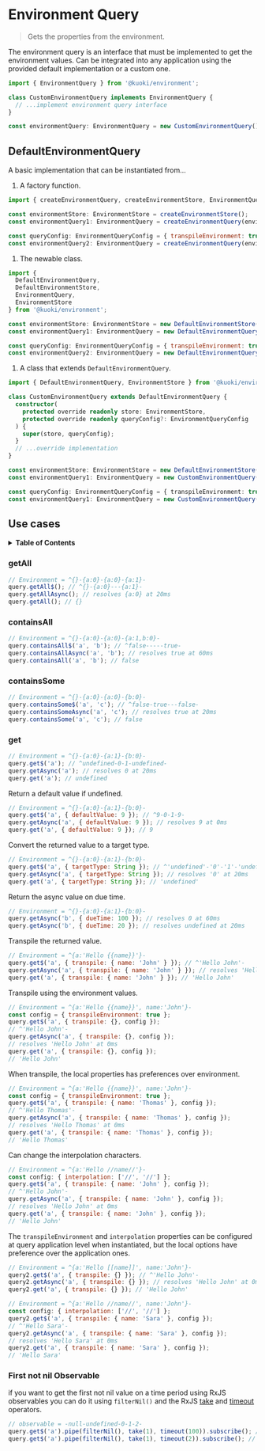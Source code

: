 # Environment Query

> Gets the properties from the environment.

The environment query is an interface that must be implemented to get the environment values. Can be integrated into any application using the provided default implementation or a custom one.

```ts
import { EnvironmentQuery } from '@kuoki/environment';

class CustomEnvironmentQuery implements EnvironmentQuery {
  // ...implement environment query interface
}

const environmentQuery: EnvironmentQuery = new CustomEnvironmentQuery();
```

## DefaultEnvironmentQuery

A basic implementation that can be instantiated from...

1. A factory function.

```js
import { createEnvironmentQuery, createEnvironmentStore, EnvironmentQuery, EnvironmentStore } from '@kuoki/environment';

const environmentStore: EnvironmentStore = createEnvironmentStore();
const environmentQuery1: EnvironmentQuery = createEnvironmentQuery(environmentStore);

const queryConfig: EnvironmentQueryConfig = { transpileEnvironment: true, interpolation: ['[[', ']]'] };
const environmentQuery2: EnvironmentQuery = createEnvironmentQuery(environmentStore, queryConfig);
```

1. The newable class.

```js
import {
  DefaultEnvironmentQuery,
  DefaultEnvironmentStore,
  EnvironmentQuery,
  EnvironmentStore
} from '@kuoki/environment';

const environmentStore: EnvironmentStore = new DefaultEnvironmentStore();
const environmentQuery1: EnvironmentQuery = new DefaultEnvironmentQuery(environmentStore);

const queryConfig: EnvironmentQueryConfig = { transpileEnvironment: true, interpolation: ['[[', ']]'] };
const environmentQuery2: EnvironmentQuery = new DefaultEnvironmentQuery(environmentStore, queryConfig);
```

1. A class that extends `DefaultEnvironmentQuery`.

```ts
import { DefaultEnvironmentQuery, EnvironmentStore } from '@kuoki/environment';

class CustomEnvironmentQuery extends DefaultEnvironmentQuery {
  constructor(
    protected override readonly store: EnvironmentStore,
    protected override readonly queryConfig?: EnvironmentQueryConfig
  ) {
    super(store, queryConfig);
  }
  // ...override implementation
}

const environmentStore: EnvironmentStore = new DefaultEnvironmentStore();
const environmentQuery1: EnvironmentQuery = new CustomEnvironmentQuery(environmentStore);

const queryConfig: EnvironmentQueryConfig = { transpileEnvironment: true, interpolation: ['[[', ']]'] };
const environmentQuery1: EnvironmentQuery = new CustomEnvironmentQuery(environmentStore, queryConfig);
```

## Use cases

<details>
  <summary><strong>Table of Contents</strong></summary>
  <ol>
    <li><a href="#getall">getAll</a></li>
    <li><a href="#containsall">containsAll</a></li>
    <li><a href="#containssome">containsSome</a></li>
    <li><a href="#get">get</a></li>
    <li><a href="#first-not-nil-observable">First not nil Observable</a></li>
  </ol>
</details>

### getAll

```js
// Environment = ^{}-{a:0}-{a:0}-{a:1}-
query.getAll$(); // ^{}-{a:0}---{a:1}-
query.getAllAsync(); // resolves {a:0} at 20ms
query.getAll(); // {}
```

### containsAll

```js
// Environment = ^{}-{a:0}-{a:0}-{a:1,b:0}-
query.containsAll$('a', 'b'); // ^false-----true-
query.containsAllAsync('a', 'b'); // resolves true at 60ms
query.containsAll('a', 'b'); // false
```

### containsSome

```js
// Environment = ^{}-{a:0}-{a:0}-{b:0}-
query.containsSome$('a', 'c'); // ^false-true---false-
query.containsSomeAsync('a', 'c'); // resolves true at 20ms
query.containsSome('a', 'c'); // false
```

### get

```js
// Environment = ^{}-{a:0}-{a:1}-{b:0}-
query.get$('a'); // ^undefined-0-1-undefined-
query.getAsync('a'); // resolves 0 at 20ms
query.get('a'); // undefined
```

Return a default value if undefined.

```js
// Environment = ^{}-{a:0}-{a:1}-{b:0}-
query.get$('a', { defaultValue: 9 }); // ^9-0-1-9-
query.getAsync('a', { defaultValue: 9 }); // resolves 9 at 0ms
query.get('a', { defaultValue: 9 }); // 9
```

Convert the returned value to a target type.

```js
// Environment = ^{}-{a:0}-{a:1}-{b:0}-
query.get$('a', { targetType: String }); // ^'undefined'-'0'-'1'-'undefined'-
query.getAsync('a', { targetType: String }); // resolves '0' at 20ms
query.get('a', { targetType: String }); // 'undefined'
```

Return the async value on due time.

```js
// Environment = ^{}-{a:0}-{a:1}-{b:0}-
query.getAsync('b', { dueTime: 100 }); // resolves 0 at 60ms
query.getAsync('b', { dueTime: 20 }); // resolves undefined at 20ms
```

Transpile the returned value.

```js
// Environment = ^{a:'Hello {{name}}'}-
query.get$('a', { transpile: { name: 'John' } }); // ^'Hello John'-
query.getAsync('a', { transpile: { name: 'John' } }); // resolves 'Hello John' at 0ms
query.get('a', { transpile: { name: 'John' } }); // 'Hello John'
```

Transpile using the environment values.

```js
// Environment = ^{a:'Hello {{name}}', name:'John'}-
const config = { transpileEnvironment: true };
query.get$('a', { transpile: {}, config });
// ^'Hello John'-
query.getAsync('a', { transpile: {}, config });
// resolves 'Hello John' at 0ms
query.get('a', { transpile: {}, config });
// 'Hello John'
```

When transpile, the local properties has preferences over environment.

```js
// Environment = ^{a:'Hello {{name}}', name:'John'}-
const config = { transpileEnvironment: true };
query.get$('a', { transpile: { name: 'Thomas' }, config });
// ^'Hello Thomas'-
query.getAsync('a', { transpile: { name: 'Thomas' }, config });
// resolves 'Hello Thomas' at 0ms
query.get('a', { transpile: { name: 'Thomas' }, config });
// 'Hello Thomas'
```

Can change the interpolation characters.

```js
// Environment = ^{a:'Hello //name//'}-
const config: { interpolation: ['//', '//'] };
query.get$('a', { transpile: { name: 'John' }, config });
// ^'Hello John'-
query.getAsync('a', { transpile: { name: 'John' }, config });
// resolves 'Hello John' at 0ms
query.get('a', { transpile: { name: 'John' }, config });
// 'Hello John'
```

The `transpileEnvironment` and `interpolation` properties can be configured at query application level when instantiated, but the local options have preference over the application ones.

```js
// Environment = ^{a:'Hello [[name]]', name:'John'}-
query2.get$('a', { transpile: {} }); // ^'Hello John'-
query2.getAsync('a', { transpile: {} }); // resolves 'Hello John' at 0ms
query2.get('a', { transpile: {} }); // 'Hello John'
```

```js
// Environment = ^{a:'Hello //name//', name:'John'}-
const config: { interpolation: ['//', '//'] };
query2.get$('a', { transpile: { name: 'Sara' }, config });
// ^'Hello Sara'-
query2.getAsync('a', { transpile: { name: 'Sara' }, config });
// resolves 'Hello Sara' at 0ms
query2.get('a', { transpile: { name: 'Sara' }, config });
// 'Hello Sara'
```

### First not nil Observable

if you want to get the first not nil value on a time period using RxJS observables you can do it using `filterNil()` and the RxJS
[take](https://rxjs.dev/api/operators/take) and [timeout](https://rxjs.dev/api/operators/timeout) operators.

```js
// observable = -null-undefined-0-1-2-
query.get$('a').pipe(filterNil(), take(1), timeout(100)).subscribe(); // -----(0|)
query.get$('a').pipe(filterNil(), take(1), timeout(2)).subscribe(); // --# TimeoutError
```
